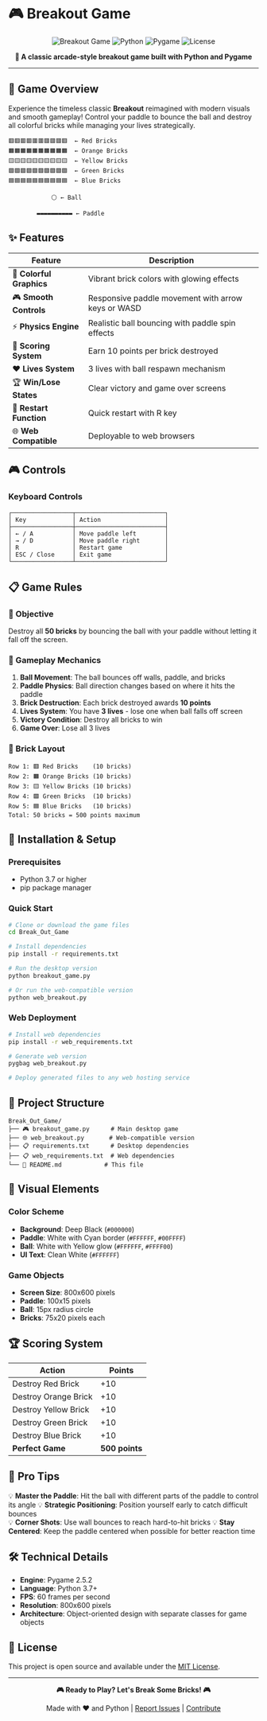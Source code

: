 # 🎮 Breakout Game

<div align="center">

![Breakout Game](https://img.shields.io/badge/Game-Breakout-brightgreen?style=for-the-badge&logo=python)
![Python](https://img.shields.io/badge/Python-3.7+-blue?style=for-the-badge&logo=python)
![Pygame](https://img.shields.io/badge/Pygame-2.5.2-red?style=for-the-badge&logo=pygame)
![License](https://img.shields.io/badge/License-MIT-yellow?style=for-the-badge)

**🚀 A classic arcade-style breakout game built with Python and Pygame**

</div>

---

## 🎯 Game Overview

Experience the timeless classic **Breakout** reimagined with modern visuals and smooth gameplay! Control your paddle to bounce the ball and destroy all colorful bricks while managing your lives strategically.

```
🟥🟥🟥🟥🟥🟥🟥🟥🟥🟥  ← Red Bricks
🟧🟧🟧🟧🟧🟧🟧🟧🟧🟧  ← Orange Bricks  
🟨🟨🟨🟨🟨🟨🟨🟨🟨🟨  ← Yellow Bricks
🟩🟩🟩🟩🟩🟩🟩🟩🟩🟩  ← Green Bricks
🟦🟦🟦🟦🟦🟦🟦🟦🟦🟦  ← Blue Bricks

            ⚪ ← Ball
            
        ▬▬▬▬▬▬▬▬▬▬ ← Paddle
```

## ✨ Features

| Feature | Description |
|---------|-------------|
| 🎨 **Colorful Graphics** | Vibrant brick colors with glowing effects |
| 🎮 **Smooth Controls** | Responsive paddle movement with arrow keys or WASD |
| ⚡ **Physics Engine** | Realistic ball bouncing with paddle spin effects |
| 💯 **Scoring System** | Earn 10 points per brick destroyed |
| ❤️ **Lives System** | 3 lives with ball respawn mechanism |
| 🏆 **Win/Lose States** | Clear victory and game over screens |
| 🔄 **Restart Function** | Quick restart with R key |
| 🌐 **Web Compatible** | Deployable to web browsers |

## 🎮 Controls

### Keyboard Controls
```
┌─────────────────┬─────────────────────────┐
│ Key             │ Action                  │
├─────────────────┼─────────────────────────┤
│ ← / A           │ Move paddle left        │
│ → / D           │ Move paddle right       │
│ R               │ Restart game            │
│ ESC / Close     │ Exit game               │
└─────────────────┴─────────────────────────┘
```

## 📋 Game Rules

### 🎯 Objective
Destroy all **50 bricks** by bouncing the ball with your paddle without letting it fall off the screen.

### 🎲 Gameplay Mechanics

1. **Ball Movement**: The ball bounces off walls, paddle, and bricks
2. **Paddle Physics**: Ball direction changes based on where it hits the paddle
3. **Brick Destruction**: Each brick destroyed awards **10 points**
4. **Lives System**: You have **3 lives** - lose one when ball falls off screen
5. **Victory Condition**: Destroy all bricks to win
6. **Game Over**: Lose all 3 lives

### 🎨 Brick Layout
```
Row 1: 🟥 Red Bricks    (10 bricks)
Row 2: 🟧 Orange Bricks (10 bricks)  
Row 3: 🟨 Yellow Bricks (10 bricks)
Row 4: 🟩 Green Bricks  (10 bricks)
Row 5: 🟦 Blue Bricks   (10 bricks)
Total: 50 bricks = 500 points maximum
```

## 🚀 Installation & Setup

### Prerequisites
- Python 3.7 or higher
- pip package manager

### Quick Start
```bash
# Clone or download the game files
cd Break_Out_Game

# Install dependencies
pip install -r requirements.txt

# Run the desktop version
python breakout_game.py

# Or run the web-compatible version
python web_breakout.py
```

### Web Deployment
```bash
# Install web dependencies
pip install -r web_requirements.txt

# Generate web version
pygbag web_breakout.py

# Deploy generated files to any web hosting service
```

## 📁 Project Structure

```
Break_Out_Game/
├── 🎮 breakout_game.py      # Main desktop game
├── 🌐 web_breakout.py       # Web-compatible version
├── 📋 requirements.txt      # Desktop dependencies
├── 📋 web_requirements.txt  # Web dependencies
└── 📖 README.md            # This file
```

## 🎨 Visual Elements

### Color Scheme
- **Background**: Deep Black (`#000000`)
- **Paddle**: White with Cyan border (`#FFFFFF`, `#00FFFF`)
- **Ball**: White with Yellow glow (`#FFFFFF`, `#FFFF00`)
- **UI Text**: Clean White (`#FFFFFF`)

### Game Objects
- **Screen Size**: 800x600 pixels
- **Paddle**: 100x15 pixels
- **Ball**: 15px radius circle
- **Bricks**: 75x20 pixels each

## 🏆 Scoring System

| Action | Points |
|--------|--------|
| Destroy Red Brick | +10 |
| Destroy Orange Brick | +10 |
| Destroy Yellow Brick | +10 |
| Destroy Green Brick | +10 |
| Destroy Blue Brick | +10 |
| **Perfect Game** | **500 points** |

## 🎯 Pro Tips

💡 **Master the Paddle**: Hit the ball with different parts of the paddle to control its angle
💡 **Strategic Positioning**: Position yourself early to catch difficult bounces  
💡 **Corner Shots**: Use wall bounces to reach hard-to-hit bricks
💡 **Stay Centered**: Keep the paddle centered when possible for better reaction time

## 🛠️ Technical Details

- **Engine**: Pygame 2.5.2
- **Language**: Python 3.7+
- **FPS**: 60 frames per second
- **Resolution**: 800x600 pixels
- **Architecture**: Object-oriented design with separate classes for game objects

## 📄 License

This project is open source and available under the [MIT License](LICENSE).

---

<div align="center">

**🎮 Ready to Play? Let's Break Some Bricks! 🎮**

Made with ❤️ and Python | [Report Issues](../../issues) | [Contribute](../../pulls)

</div>